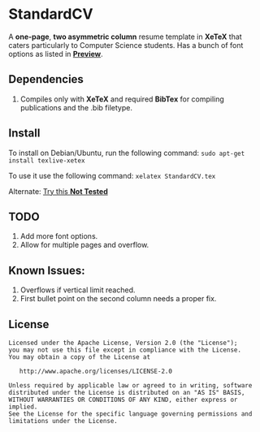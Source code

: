 StandardCV
=========================

A **one-page**, **two asymmetric column** resume template in **XeTeX** that caters particularly to  Computer Science students.
Has a bunch of font options as listed in [**Preview**](https://github.com/gautam-jha/standardcv/blob/main/gautam-jha.pdf). 


## Dependencies

1. Compiles only with **XeTeX** and required **BibTex** for compiling publications and the .bib filetype.


## Install

To install on Debian/Ubuntu, run the following command: ```sudo apt-get install texlive-xetex```

To use it use the following command: ```xelatex StandardCV.tex```

Alternate: [Try this **Not Tested**](https://miktex.org/download)

## TODO

1. Add more font options.
2. Allow for multiple pages and overflow.

## Known Issues:

1. Overflows if vertical limit reached.
2. First bullet point on the second column needs a proper fix.

## License

    Licensed under the Apache License, Version 2.0 (the "License");
    you may not use this file except in compliance with the License.
    You may obtain a copy of the License at
    
       http://www.apache.org/licenses/LICENSE-2.0
    
    Unless required by applicable law or agreed to in writing, software
    distributed under the License is distributed on an "AS IS" BASIS,
    WITHOUT WARRANTIES OR CONDITIONS OF ANY KIND, either express or implied.
    See the License for the specific language governing permissions and
    limitations under the License.